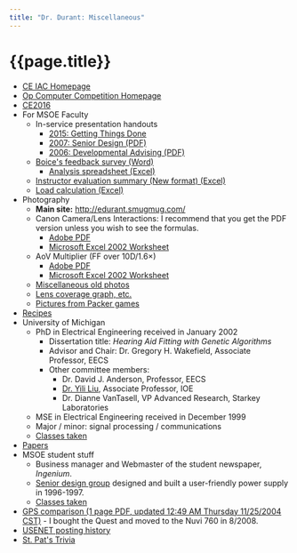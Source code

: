 ```yaml
---
title: "Dr. Durant: Miscellaneous"
---
```


# {{page.title}}

 * <a href="../ceiac/">CE IAC Homepage</a>
 * <a href="../opcomp/">Op Computer Competition Homepage</a>
 * <a href="../ce2016/">CE2016</a>
 * For MSOE Faculty
   * In-service presentation handouts
     * <a href="2015inserviceGtd.html">2015: Getting Things Done</a>
     * <a href="2007inserviceSeniorProjectTeams.pdf">2007: Senior Design (PDF)</a>
     * <a href="2006InServiceDevelopmentalAdvising.pdf">2006: Developmental Advising (PDF)</a>
   * <a href="boiceSurvey.doc">Boice's feedback survey (Word)</a>
     * <a href="boiceSurveyAnalysis.xlsx">Analysis spreadsheet (Excel)</a>
   * <a href="eval.xls">Instructor evaluation summary (New format) (Excel)</a>
   * <a href="load.xls">Load calculation (Excel)</a>
 * Photography  
   * **Main site:** <a href="http://edurant.smugmug.com/">http://edurant.smugmug.com/</a>
   * Canon Camera/Lens Interactions: I recommend that you get the PDF version unless you wish to see the formulas.
     * <a href="cameraLens.pdf">Adobe PDF</a>
     * <a href="cameraLens.xls">Microsoft Excel 2002 Worksheet</a>
   * AoV Multiplier (FF over 10D/1.6&times;)
     * <a href="AoVmultiplier.pdf">Adobe PDF</a>
     * <a href="AoVmultiplier.xls">Microsoft Excel 2002 Worksheet</a>
   * <a href="miscPix/">Miscellaneous old photos</a>
   * <a href="lls/">Lens coverage graph, etc.</a>
   * <a href="packers/">Pictures from Packer games</a>
 * <a href="recipes/">Recipes</a>
 * University of Michigan 
   * PhD in Electrical Engineering received in January 2002
       * Dissertation title: *Hearing Aid Fitting with Genetic Algorithms*
       * Advisor and Chair: Dr. Gregory H. Wakefield</a>, Associate Professor, EECS
       * Other committee members:
         * Dr. David J. Anderson, Professor, EECS
         * <a href="http://www-personal.engin.umich.edu/~yililiu/">Dr. Yili Liu</a>, Associate Professor, IOE
         * Dr. Dianne VanTasell, VP Advanced Research, Starkey Laboratories
   * MSE in Electrical Engineering received in December 1999
   * Major / minor: signal processing / communications
   * <a HREF="mich-classes.html">Classes taken</a>  
 * <a href="papers/" title="Abstracts and complete text of select papers">Papers</a>
 * MSOE student stuff
   * Business manager and Webmaster of the student newspaper, *Ingenium*.
   * <a HREF="seed/">Senior design group</a> designed and built a user-friendly power supply in 1996-1997.
   * <a href="msoe-classes.htm">Classes taken</a>
 * <a href="gpsComparison.pdf">GPS comparison (1 page PDF, updated 12:49 AM Thursday 11/25/2004 CST)</a> - I bought the Quest and moved to the Nuvi 760 in 8/2008.
 * <a href="usenet/">USENET posting history</a>
 * <a href="stpatstrivia.htm">St. Pat's Trivia</a>
